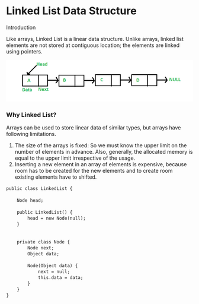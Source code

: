 # Linked List Data Structure
Introduction

Like arrays, Linked List is a linear data structure. Unlike arrays, linked list elements are not stored at contiguous location; the elements are linked using pointers.

![alt text](Linkedlist.png)


### Why Linked List?
Arrays can be used to store linear data of similar types, but arrays have following limitations.
1) The size of the arrays is fixed: So we must know the upper limit on the number of elements in advance. Also, generally, the allocated memory is equal to the upper limit irrespective of the usage.
2) Inserting a new element in an array of elements is expensive, because room has to be created for the new elements and to create room existing elements have to shifted.

````
public class LinkedList {

    Node head;

    public LinkedList() {
        head = new Node(null);
    }


    private class Node {
        Node next;
        Object data;

        Node(Object data) {
            next = null;
            this.data = data;
        }
    }
}

````


